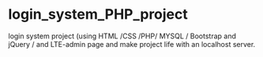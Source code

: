 # login_system_PHP_project
login system project (using HTML /CSS /PHP/ MYSQL / Bootstrap and jQuery / and LTE-admin page and make project life with an localhost server.

